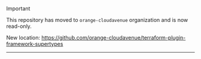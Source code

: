 > [!IMPORTANT]
> This repository has moved to `orange-cloudavenue` organization and is now read-only.
> 
> New location: https://github.com/orange-cloudavenue/terraform-plugin-framework-supertypes

---
